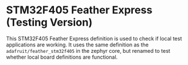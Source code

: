 # STM32F405 Feather Express (Testing Version)

This STM32F405 Feather Express definition is used to check if local test applications are working. It uses the same definition as the `adafruit/feather_stm32f405` in the zephyr core, but renamed to test whether local board definitions are functional.